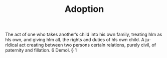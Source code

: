 ---
title: Adoption
letter: A
permalink: "/definitions/adoption.html"
body: The act of one who takes another’s child into his own family, treating hlm as
  hls own, and giving hlm alL the rights and duties of hls own child. A ju-rldical
  act creating between two persons certaln relations, purely civil, of paternity and
  fillation. 6 Demol. § 1
published_at: '2018-07-07'
source: Black's Law Dictionary
layout: post
---